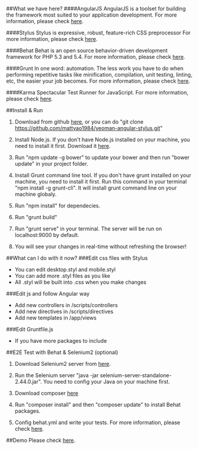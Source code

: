 ##What we have here?
####AngularJS
AngularJS is a toolset for building the framework most suited to your application development.
For more information, please check [here](https://angularjs.org/).

####Stylus
Stylus is expressive, robust, feature-rich CSS preprocessor
For more information, please check [here](http://learnboost.github.io/stylus/).

####Behat
Behat is an open source behavior-driven development framework for PHP 5.3 and 5.4.
For more information, please check [here](http://docs.behat.org/en/v2.5/).

####Grunt
In one word: automation. The less work you have to do when performing repetitive tasks like minification, compilation, unit testing, linting, etc, the easier your job becomes.
For more information, please check [here](http://gruntjs.com/).

####Karma
Spectacular Test Runner for JavaScript.
For more information, please check [here](http://karma-runner.github.io/0.12/index.html).


##Install & Run
1. Download from github [here](https://github.com/mattyao1984/yeoman-angular-stylus), or you can do "git clone https://github.com/mattyao1984/yeoman-angular-stylus.git"

2. Install Node.js. If you don't have Node.js installed on your machine, you need to install it first. Download it [here](http://nodejs.org/).

3. Run "npm update -g bower" to update your bower and then run "bower update" in your project folder.

4. Install Grunt command line tool. If you don't have grunt installed on your machine, you need to install it first. Run this command in your terminal "npm install -g grunt-cli". It will install grunt command line on your machine globaly.

5. Run "npm install" for dependecies.

6. Run "grunt build"

7. Run "grunt serve" in your terminal. The server will be run on localhost:9000 by default.

8. You will see your changes in real-time without refreshing the browser!


##What can I do with it now?
###Edit css files with Stylus
* You can edit desktop.styl and mobile.styl
* You can add more .styl files as you like
* All .styl will be built into .css when you make changes

###Edit js and follow Angular way
* Add new controllers in /scripts/controllers
* Add new directives in /scripts/directives
* Add new templates in /app/views

###Edit Gruntfile.js
* If you have more packages to include

##E2E Test with Behat & Selenium2 (optional)
1. Download Selenium2 server from [here](http://selenium-release.storage.googleapis.com/2.44/selenium-server-standalone-2.44.0.jar).

2. Run the Selenium server "java -jar selenium-server-standalone-2.44.0.jar". You need to config your Java on your machine first.

3. Download composer [here](https://getcomposer.org/download/)

4. Run "composer install" and then "composer update" to install Behat packages.

5. Config behat.yml and write your tests. For more information, please check [here](http://docs.behat.org/en/v2.5/quick_intro.html#installation).

##Demo
Please check [here](http://yeoman-angular-stylus.herokuapp.com). 
